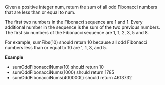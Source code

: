 Given a positive integer num, return the sum of all odd Fibonacci numbers that are less than or equal to num.

The first two numbers in the Fibonacci sequence are 1 and 1. Every additional number in the sequence is the sum of the two previous numbers. The first six numbers of the Fibonacci sequence are 1, 1, 2, 3, 5 and 8.

For example, sumFibs(10) should return 10 because all odd Fibonacci numbers less than or equal to 10 are 1, 1, 3, and 5.

**Example**

- sumOddFibonacciNums(10) should return 10
- sumOddFibonacciNums(1000) should return 1785
- sumOddFibonacciNums(4000000) should return 4613732
